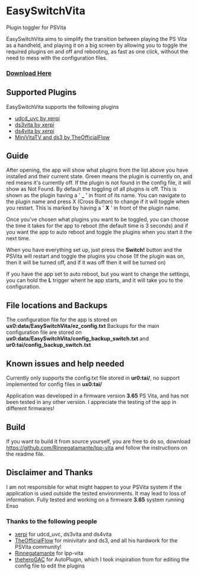 # EasySwitchVita
Plugin toggler for PSVita

EasySwitchVita aims to simplify the transition between playing the PS Vita as a handheld, and playing it on a big screen by allowing you to toggle the required plugins on and off and rebooting, as fast as one click, without the need to mess with the configuration files.

### [Download Here](https://github.com/Kirezar/EasySwitchVita/releases)

## Supported Plugins

EasySwitchVita supports the following plugins

* [udcd_uvc by xerpi](https://bitbucket.org/xerpi/vita_udcd_uvc/overview)
* [ds3vita by xerpi](https://github.com/xerpi/ds3vita)
* [ds4vita by xerpi](https://github.com/xerpi/ds4vita)
* [MiniVitaTV and ds3 by TheOfficialFlow](https://github.com/TheOfficialFloW/MiniVitaTV)

## Guide
After opening, the app will show what plugins from the list above you have installed and their current state. Green means the plugin is currently on, and red means it's currently off. If the plugin is not found in the config file, it will show as Not Found.
By default the toggling of all plugins is off. This is shown as the plugin having a ' **_** ' in front of its name. You can navigate to the plugin name and press X (Cross Button) to change if it will toggle when you restart. This is marked by having a ' **X** ' in front of the plugin name.

Once you've chosen what plugins you want to be toggled, you can choose the time it takes for the app to reboot (the default time is 3 seconds) and if you want the app to auto reboot and toggle the plugins when you start it the next time.

When you have everything set up, just press the **Switch!** button and the PSVita will restart and toggle the plugins you chose (If the plugin was on, then it will be turned off, and if it was off then it will be turned on)

If you have the app set to auto reboot, but you want to change the settings, you can hold the **L** trigger whent he app starts, and it will take you to the configuration.

## File locations and Backups

The configuration file for the app is stored on **ux0:data/EasySwitchVita/ez_config.txt**
Backups for the main configuration file are stored on **ux0:data/EasySwitchVita/config_backup_switch.txt** and **ur0:tai/config_backup_switch.txt**

## Known issues and help needed

Currently only supports the config.txt file stored in **ur0:tai/**, no support implemented for config files in **ux0:tai/**

Application was developed in a firmware version **3.65** PS Vita, and has not been tested in any other version. I appreciate the testing of the app in different firmwares!

## Build

If you want to build it from source yourself, you are free to do so, download https://github.com/Rinnegatamante/lpp-vita and follow the instructions on the readme file.

## Disclaimer and Thanks

I am not responsible for what might happen to your PSVita system if the application is used outside the tested environments. It may lead to loss of information. Fully tested and working on a firmware **3.65** system running Enso

### Thanks to the following people

* [xerpi](https://github.com/xerpi/) for udcd_uvc, ds3vita and ds4vita
* [TheOfficialFlow](https://github.com/TheOfficialFloW/) for minivitatv and ds3, and all his hardwork for the PSVita community!
* [Rinnegatamante](https://github.com/Rinnegatamante/) for lpp-vita
* [theheroGAC](https://github.com/theheroGAC/) for AutoPlugin, which I took inspiration from for editing the config file to edit the plugins
